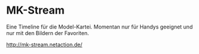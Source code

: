 MK-Stream
=========

Eine Timeline für die Model-Kartei. Momentan nur für Handys geeignet und nur mit den Bildern der Favoriten.

http://mk-stream.netaction.de/
